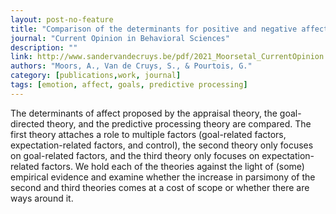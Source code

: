 ```yaml
---
layout: post-no-feature
title: "Comparison of the determinants for positive and negative affect proposed by appraisal theories, goal-directed theories, and predictive processing theories"
journal: "Current Opinion in Behavioral Sciences"
description: ""
link: http://www.sandervandecruys.be/pdf/2021_Moorsetal_CurrentOpinion.pdf
authors: "Moors, A., Van de Cruys, S., & Pourtois, G."
category: [publications,work, journal]
tags: [emotion, affect, goals, predictive processing]
---
```


The determinants of affect proposed by the appraisal theory, the goal-directed theory, and the predictive processing theory are compared. The first theory attaches a role to multiple factors (goal-related factors, expectation-related factors, and control), the second theory only focuses on goal-related factors, and the third theory only focuses on expectation-related factors. We hold each of the theories against the light of (some) empirical evidence and examine whether the increase in parsimony of the second and third theories comes at a cost of scope or whether there are ways around it.
